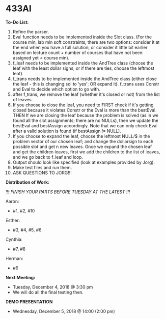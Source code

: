 # 433AI

**To-Do List:**
1. Refine the parser.
2. Eval function needs to be implemented inside the Slot class. (For the course min, lab min soft constraints, there are two options: consider it at the end when you have a full solution, or consider it little bit earlier based on lecture count + number of courses that have not been assigned yet < course min).
3. f_leaf needs to be implemented inside the AndTree class (choose the leaf with the least dollar signs; or if there are ties, choose the leftmost leaf).
4. f_trans needs to be implemented inside the AndTree class (either close the leaf - this is changing sol to 'yes'; OR expand it). f_trans uses Constr and Eval to decide which option to go with.
5. after f_trans, we remove the leaf (whether it's closed or not) from the list of leaves.
6. If you choose to close the leaf, you need to FIRST check if it's getting closed because it violates Constr or the Eval is more than the bestEval. THEN If we are closing the leaf because the problem is solved (as in we found all the slot assignments; there are no NULLs), then we update the bestEval and bestAssign accordingly. Note that we can only check Eval after a valid solution is found (if bestAssign != NULL).
7. If you choose to expand the leaf, choose the leftmost NULL/$ in the problem vector of our chosen leaf; and change the dollarsign to each possible slot and get n new leaves. Once we expand the chosen leaf and get the children leaves, first we add the children to the list of leaves, and we go back to f_leaf and loop.
8. Output should look like specified (look at examples provided by Jorg).
9. Make test files and run them.
10. ASK QUESTIONS TO JORG!!!

**Distribution of Work:**

*!!! FINISH YOUR PARTS BEFORE TUESDAY AT THE LATEST !!!*

Aaron:
- #1, #2, #10

Esther:
- #3, #4, #5, #6

Cynthia:
- #7, #8

Herman:
- #9

**Next Meeting:**
- Tuesday, December 4, 2018 @ 3:30 pm
- We will do all the final testing then.

**DEMO PRESENTATION**
- Wednesday, December 5, 2018 @ 14:00 (2:00 pm)
